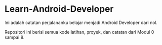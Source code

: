 ﻿# Learn-Android-Developer

Ini adalah catatan perjalananku belajar menjadi Android Developer dari nol.

Repositori ini berisi semua kode latihan, proyek, dan catatan dari Modul 0 sampai 8.
